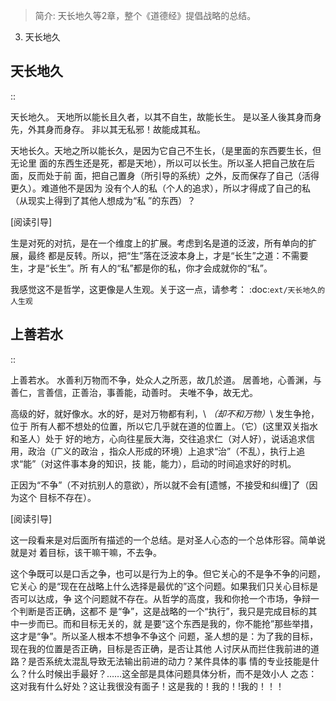 > 简介: 天长地久等2章，整个《道德经》提倡战略的总结。

3. 天长地久

## 天长地久

::

  天长地久。
  天地所以能长且久者，以其不自生，故能长生。
  是以圣人後其身而身先，外其身而身存。
  非以其无私邪！故能成其私。

天地长久。天地之所以能长久，是因为它自己不生长，（是里面的东西要生长，但无论里
面的东西生还是死，都是天地），所以可以长生。所以圣人把自己放在后面，反而处于前
面，把自己置身（所引导的系统）之外，反而保存了自己（活得更久）。难道他不是因为
没有个人的私（个人的追求），所以才得成了自己的私（从现实上得到了其他人想成为“私
”的东西）？

[阅读引导]

生是对死的对抗，是在一个维度上的扩展。考虑到名是道的泛波，所有单向的扩展，最终
都是反转。所以，把“生”落在泛波本身上，才是“长生”之道：不需要生，才是“长生”。所
有人的“私”都是你的私，你才会成就你的“私”。

我感觉这不是哲学，这更像是人生观。关于这一点，请参考：
:doc:`ext/天长地久的人生观`
  
## 上善若水

::

  上善若水。
  水善利万物而不争，处众人之所恶，故几於道。
  居善地，心善渊，与善仁，言善信，正善治，事善能，动善时。
  夫唯不争，故无尤。

高级的好，就好像水。水的好，是对万物都有利，\ *（却不和万物）*\ 发生争抢，位于
所有人都不想处的位置，所以它几乎就在道的位置上。（它）(这里双关指水和圣人）处于
好的地方，心向往星辰大海，交往追求仁（对人好），说话追求信用，政治（广义的政治
，指众人形成的环境）上追求“治”（不乱），执行上追求“能”（对这件事本身的知识，技
能，能力），启动的时间追求好的时机。

正因为“不争”（不对抗别人的意欲），所以就不会有[遗憾，不接受和纠缠]了（因为这个
目标不存在）。 

[阅读引导]

这一段看来是对后面所有描述的一个总结。是对圣人心态的一个总体形容。简单说就是对
着目标，该干嘛干嘛，不去争。

这个争既可以是口舌之争，也可以是行为上的争。但它关心的不是争不争的问题，它关心
的是“现在在战略上什么选择是最优的”这个问题。如果我们只关心目标是否可以达成，争
这个问题就不存在。从哲学的高度，我和你抢一个市场，争辩一个判断是否正确，这都不
是“争”，这是战略的一个“执行”，我只是完成目标的其中一步而已。而和目标无关的，就
是要“这个东西是我的，你不能抢”那些举措，这才是“争”。所以圣人根本不想争不争这个
问题，圣人想的是：为了我的目标，现在我的位置是否正确，目标是否正确，是否让其他
人讨厌从而拦住我前进的道路？是否系统太混乱导致无法输出前进的动力？某件具体的事
情的专业技能是什么？什么时候出手最好？……这全部是具体问题具体分析，而不是效小人
之态：这对我有什么好处？这让我很没有面子！这是我的！我的！!我的！！！
